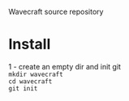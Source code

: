 Wavecraft source repository

<h1> Install </h1>
1 - create an empty dir and init git
<code>
mkdir wavecraft
cd wavecraft
git init
</code>



